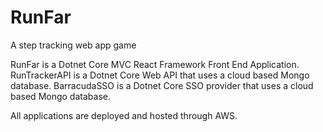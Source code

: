 # RunFar
A step tracking web app game

RunFar is a Dotnet Core MVC React Framework Front End Application.
RunTrackerAPI is a Dotnet Core Web API that uses a cloud based Mongo database. 
BarracudaSSO is a Dotnet Core SSO provider that uses a cloud based Mongo database. 

All applications are deployed and hosted through AWS. 

